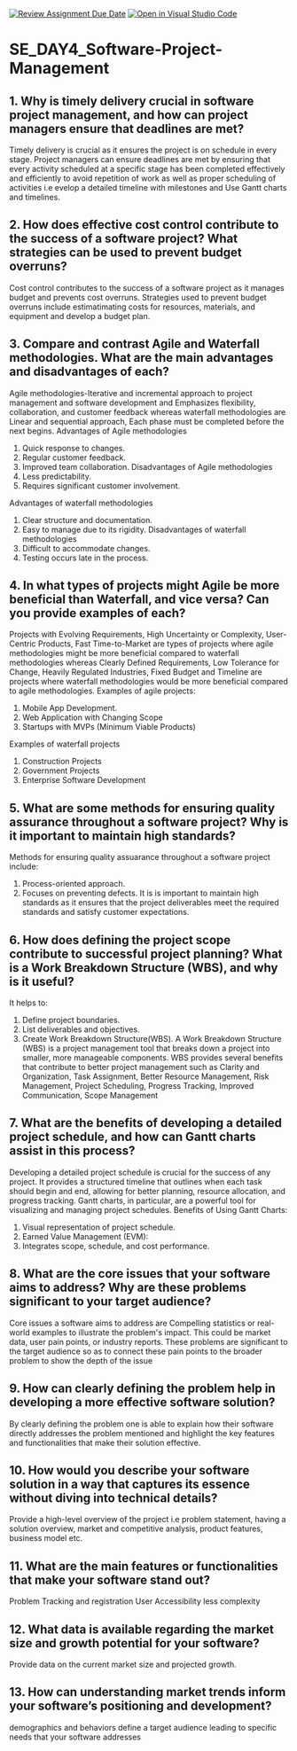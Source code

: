 [![Review Assignment Due Date](https://classroom.github.com/assets/deadline-readme-button-22041afd0340ce965d47ae6ef1cefeee28c7c493a6346c4f15d667ab976d596c.svg)](https://classroom.github.com/a/9pw6JKcu)
[![Open in Visual Studio Code](https://classroom.github.com/assets/open-in-vscode-2e0aaae1b6195c2367325f4f02e2d04e9abb55f0b24a779b69b11b9e10269abc.svg)](https://classroom.github.com/online_ide?assignment_repo_id=16189748&assignment_repo_type=AssignmentRepo)
# SE_DAY4_Software-Project-Management
## 1. Why is timely delivery crucial in software project management, and how can project managers ensure that deadlines are met? 
Timely delivery is crucial as it ensures the project is on schedule in every stage. Project managers can ensure deadlines are met by ensuring that every activity scheduled at a specific stage has been completed effectively and efficiently to avoid repetition of work as well as proper scheduling of activities i.e evelop a detailed timeline with milestones and Use Gantt charts and timelines.
## 2. How does effective cost control contribute to the success of a software project? What strategies can be used to prevent budget overruns?
Cost control contributes to the success of a software project as it manages budget and prevents cost overruns. Strategies used to prevent budget overruns include estimatimating costs for resources, materials, and equipment and develop a budget plan.
## 3. Compare and contrast Agile and Waterfall methodologies. What are the main advantages and disadvantages of each?
Agile methodologies-Iterative and incremental approach to project management and software development and Emphasizes flexibility, collaboration, and customer feedback whereas waterfall methodologies are Linear and sequential approach, Each phase must be completed before the next begins. 
Advantages of Agile methodologies 
1. Quick response to changes.
2. Regular customer feedback.
3. Improved team collaboration.
Disadvantages of Agile methodologies
1. Less predictability.
2. Requires significant customer involvement.

Advantages of waterfall methodologies
1. Clear structure and documentation.
2. Easy to manage due to its rigidity.
Disadvantages of waterfall methodologies
1. Difficult to accommodate changes.
2. Testing occurs late in the process.
## 4. In what types of projects might Agile be more beneficial than Waterfall, and vice versa? Can you provide examples of each?
Projects with Evolving Requirements, High Uncertainty or Complexity, User-Centric Products, Fast Time-to-Market are types of projects where agile methodologies might be more beneficial compared to waterfall methodologies whereas Clearly Defined Requirements, Low Tolerance for Change, Heavily Regulated Industries, Fixed Budget and Timeline are projects where waterfall methodologies would be more beneficial compared to agile methodologies. 
Examples of agile projects: 
1. Mobile App Development.
2. Web Application with Changing Scope
3. Startups with MVPs (Minimum Viable Products)

Examples of waterfall projects
1. Construction Projects
2. Government Projects
3. Enterprise Software Development
## 5. What are some methods for ensuring quality assurance throughout a software project? Why is it important to maintain high standards?
Methods for ensuring quality assuarance throughout a software project include:
1. Process-oriented approach.
2. Focuses on preventing defects.
It is is important to maintain high standards as it ensures that the project deliverables meet the required standards and satisfy customer expectations. 
## 6. How does defining the project scope contribute to successful project planning? What is a Work Breakdown Structure (WBS), and why is it useful?
It helps to:
1. Define project boundaries.
2. List deliverables and objectives.
3. Create Work Breakdown Structure(WBS).
A Work Breakdown Structure (WBS) is a project management tool that breaks down a project into smaller, more manageable components. WBS provides several benefits that contribute to better project management such as Clarity and Organization, Task Assignment, Better Resource Management, Risk Management, Project Scheduling, Progress Tracking, Improved Communication, Scope Management
## 7. What are the benefits of developing a detailed project schedule, and how can Gantt charts assist in this process?
Developing a detailed project schedule is crucial for the success of any project. It provides a structured timeline that outlines when each task should begin and end, allowing for better planning, resource allocation, and progress tracking. Gantt charts, in particular, are a powerful tool for visualizing and managing project schedules.
Benefits of Using Gantt Charts:
1. Visual representation of project schedule.
2. Earned Value Management (EVM):
3. Integrates scope, schedule, and cost performance.
## 8. What are the core issues that your software aims to address? Why are these problems significant to your target audience?
Core issues a software aims to address are Compelling statistics or real-world examples to illustrate the problem's impact. This could be market data, user pain points, or industry reports. These problems are significant to the target audience so as to connect these pain points to the broader problem to show the depth of the issue
## 9. How can clearly defining the problem help in developing a more effective software solution?
By clearly defining the problem one is able to explain  how their software directly addresses the problem mentioned and highlight the key features and functionalities that make their solution effective.
## 10. How would you describe your software solution in a way that captures its essence without diving into technical details?
Provide a high-level overview of the project i.e problem statement, having a solution overview, market and competitive analysis, product features, business model etc.

## 11. What are the main features or functionalities that make your software stand out?
Problem Tracking and registration
User Accessibility
less complexity
## 12. What data is available regarding the market size and growth potential for your software?
Provide data on the current market size and projected growth. 
## 13. How can understanding market trends inform your software’s positioning and development?
 demographics and behaviors define a target audience leading to specific needs that your software addresses

